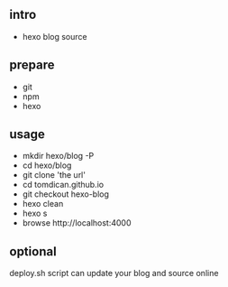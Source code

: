 ## intro

- hexo blog source 

## prepare

- git 
- npm
- hexo 

## usage

- mkdir hexo/blog -P
- cd hexo/blog
- git clone 'the url'
- cd tomdican.github.io
- git checkout hexo-blog
- hexo clean
- hexo s  
- browse http://localhost:4000

## optional

deploy.sh script can update your blog and source online
